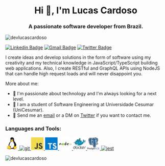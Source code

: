 <h1 align="center">Hi 👋, I'm Lucas Cardoso</h1>
<h3 align="center">A passionate software developer from Brazil.</h3>

<p align="left"> <img src="https://komarev.com/ghpvc/?username=devlucascardoso&label=Profile%20views&color=0e75b6&style=flat" alt="devlucascardoso" /> </p>

[![Linkedin Badge](https://img.shields.io/badge/-LinkedIn-blue?style=flat&logo=Linkedin&logoColor=white&link=https://www.linkedin.com/in/lucascardoso/)](https://www.linkedin.com/in/lucas-cardoso1/)
[![Gmail Badge](https://img.shields.io/badge/-Gmail-c14438?style=flat&logo=Gmail&logoColor=white&link=mailto:lucascardoso946@gmail.com)](mailto:lucascardoso946@gmail.com)
[![Twitter Badge](https://img.shields.io/badge/-Twitter-1ca0f1?style=flat-square&labelColor=1ca0f1&logo=twitter&logoColor=white&link=https://twitter.com/icardozin)](https://twitter.com/icardozin)

I create ideas and develop solutions in the form of software using my creativity and my technical knowledge in JavaScript/TypeScript building web applications. Also, I create RESTful and GraphQL APIs using NodeJS that can handle high request loads and will never disappoint you.

More about me:
- 💜 I'm passionate about technology and I'm always looking for a next level.
- :school: I am a student of Software Engineering at Universidade Cesumar (UniCesumar).
- :email: Send me an [email](mailto:lucascardoso946@gmail.com) or a DM on [Twitter](https://www.twitter.com/icardozin) if you want to contact me.

<h3 align="left">Languages and Tools:</h3>
<a href="https://www.linux.org/" target="_blank"> <img src="https://raw.githubusercontent.com/devicons/devicon/master/icons/linux/linux-original.svg" alt="linux" width="40" height="40"/> </a>
<a href="https://git-scm.com/" target="_blank"> <img src="https://www.vectorlogo.zone/logos/git-scm/git-scm-icon.svg" alt="git" width="40" height="40"/> </a>
<a href="https://developer.mozilla.org/en-US/docs/Web/JavaScript" target="_blank"> <img src="https://raw.githubusercontent.com/devicons/devicon/master/icons/javascript/javascript-original.svg" alt="javascript" width="40" height="40"/> </a>
<a href="https://www.typescriptlang.org/" target="_blank"> <img src="https://raw.githubusercontent.com/devicons/devicon/master/icons/typescript/typescript-original.svg" alt="typescript" width="40" height="40"/> </a>
<a href="https://nodejs.org" target="_blank"> <img src="https://raw.githubusercontent.com/devicons/devicon/master/icons/nodejs/nodejs-original-wordmark.svg" alt="nodejs" width="40" height="40"/> </a>
<a href="https://www.docker.com/" target="_blank"> <img src="https://raw.githubusercontent.com/devicons/devicon/master/icons/docker/docker-original-wordmark.svg" alt="docker" width="40" height="40"/> </a>
<a href="https://www.postgresql.org" target="_blank"> <img src="https://raw.githubusercontent.com/devicons/devicon/master/icons/postgresql/postgresql-original-wordmark.svg" alt="postgresql" width="40" height="40"/> </a>
<a href="https://jestjs.io" target="_blank"> <img src="https://www.vectorlogo.zone/logos/jestjsio/jestjsio-icon.svg" alt="jest" width="40" height="40"/> </a>


<p><img src="https://github-readme-stats.vercel.app/api/top-langs?username=devlucascardoso&show_icons=true&locale=en&layout=compact" alt="devlucascardoso" /></p>

